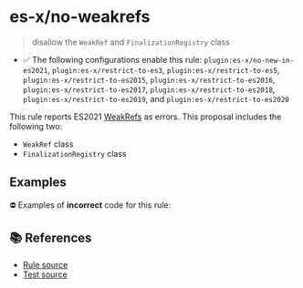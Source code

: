# es-x/no-weakrefs
> disallow the `WeakRef` and `FinalizationRegistry` class

- ✅ The following configurations enable this rule: `plugin:es-x/no-new-in-es2021`, `plugin:es-x/restrict-to-es3`, `plugin:es-x/restrict-to-es5`, `plugin:es-x/restrict-to-es2015`, `plugin:es-x/restrict-to-es2016`, `plugin:es-x/restrict-to-es2017`, `plugin:es-x/restrict-to-es2018`, `plugin:es-x/restrict-to-es2019`, and `plugin:es-x/restrict-to-es2020`

This rule reports ES2021 [WeakRefs](https://github.com/tc39/proposal-weakrefs) as errors.
This proposal includes the following two:

- `WeakRef` class
- `FinalizationRegistry` class

## Examples

⛔ Examples of **incorrect** code for this rule:

<eslint-playground type="bad" code="/*eslint es-x/no-weakrefs: error */
let ref = new WeakRef()
let finalizationGroup = new FinalizationRegistry(() =&gt; {})
" />

## 📚 References

- [Rule source](https://github.com/ota-meshi/eslint-plugin-es-x/blob/master/lib/rules/no-weakrefs.js)
- [Test source](https://github.com/ota-meshi/eslint-plugin-es-x/blob/master/tests/lib/rules/no-weakrefs.js)
